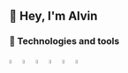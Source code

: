 ## 👋 Hey, I'm Alvin 

### 🔧 Technologies and tools
<p float='left'>
  <img src='https://raw.githubusercontent.com/marwin1991/profile-technology-icons/refs/heads/main/icons/html.png' width=4% height=4%>
  <img src='https://raw.githubusercontent.com/marwin1991/profile-technology-icons/refs/heads/main/icons/css.png' width=4% height=4%>
  <img src='https://raw.githubusercontent.com/marwin1991/profile-technology-icons/refs/heads/main/icons/javascript.png' width=4% height=4%>
  <img src='https://raw.githubusercontent.com/marwin1991/profile-technology-icons/refs/heads/main/icons/react.png' width=4% height=4%>
  <img src='https://raw.githubusercontent.com/marwin1991/profile-technology-icons/refs/heads/main/icons/firebase.png' width=4% height=4%>
  <img src='https://raw.githubusercontent.com/marwin1991/profile-technology-icons/refs/heads/main/icons/git.png' width=4% height=4%>
</p>
<!--
**Khrononian/Khrononian** is a ✨ _special_ ✨ repository because its `README.md` (this file) appears on your GitHub profile.

